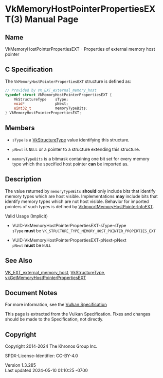 # VkMemoryHostPointerPropertiesEXT(3) Manual Page

## Name

VkMemoryHostPointerPropertiesEXT - Properties of external memory host
pointer



## <a href="#_c_specification" class="anchor"></a>C Specification

The `VkMemoryHostPointerPropertiesEXT` structure is defined as:

``` c
// Provided by VK_EXT_external_memory_host
typedef struct VkMemoryHostPointerPropertiesEXT {
    VkStructureType    sType;
    void*              pNext;
    uint32_t           memoryTypeBits;
} VkMemoryHostPointerPropertiesEXT;
```

## <a href="#_members" class="anchor"></a>Members

- `sType` is a [VkStructureType](https://registry.khronos.org/vulkan/specs/1.3-extensions/man/html/VkStructureType.html) value identifying
  this structure.

- `pNext` is `NULL` or a pointer to a structure extending this
  structure.

- `memoryTypeBits` is a bitmask containing one bit set for every memory
  type which the specified host pointer **can** be imported as.

## <a href="#_description" class="anchor"></a>Description

The value returned by `memoryTypeBits` **should** only include bits that
identify memory types which are host visible. Implementations **may**
include bits that identify memory types which are not host visible.
Behavior for imported pointers of such types is defined by <a
href="https://registry.khronos.org/vulkan/specs/1.3-extensions/html/vkspec.html#host-memory-import-non-visible-type"
target="_blank" rel="noopener"></a>[VkImportMemoryHostPointerInfoEXT](https://registry.khronos.org/vulkan/specs/1.3-extensions/man/html/VkImportMemoryHostPointerInfoEXT.html).

Valid Usage (Implicit)

- <a href="#VUID-VkMemoryHostPointerPropertiesEXT-sType-sType"
  id="VUID-VkMemoryHostPointerPropertiesEXT-sType-sType"></a>
  VUID-VkMemoryHostPointerPropertiesEXT-sType-sType  
  `sType` **must** be
  `VK_STRUCTURE_TYPE_MEMORY_HOST_POINTER_PROPERTIES_EXT`

- <a href="#VUID-VkMemoryHostPointerPropertiesEXT-pNext-pNext"
  id="VUID-VkMemoryHostPointerPropertiesEXT-pNext-pNext"></a>
  VUID-VkMemoryHostPointerPropertiesEXT-pNext-pNext  
  `pNext` **must** be `NULL`

## <a href="#_see_also" class="anchor"></a>See Also

[VK_EXT_external_memory_host](https://registry.khronos.org/vulkan/specs/1.3-extensions/man/html/VK_EXT_external_memory_host.html),
[VkStructureType](https://registry.khronos.org/vulkan/specs/1.3-extensions/man/html/VkStructureType.html),
[vkGetMemoryHostPointerPropertiesEXT](https://registry.khronos.org/vulkan/specs/1.3-extensions/man/html/vkGetMemoryHostPointerPropertiesEXT.html)

## <a href="#_document_notes" class="anchor"></a>Document Notes

For more information, see the <a
href="https://registry.khronos.org/vulkan/specs/1.3-extensions/html/vkspec.html#VkMemoryHostPointerPropertiesEXT"
target="_blank" rel="noopener">Vulkan Specification</a>

This page is extracted from the Vulkan Specification. Fixes and changes
should be made to the Specification, not directly.

## <a href="#_copyright" class="anchor"></a>Copyright

Copyright 2014-2024 The Khronos Group Inc.

SPDX-License-Identifier: CC-BY-4.0

Version 1.3.285  
Last updated 2024-05-10 01:10:25 -0700
